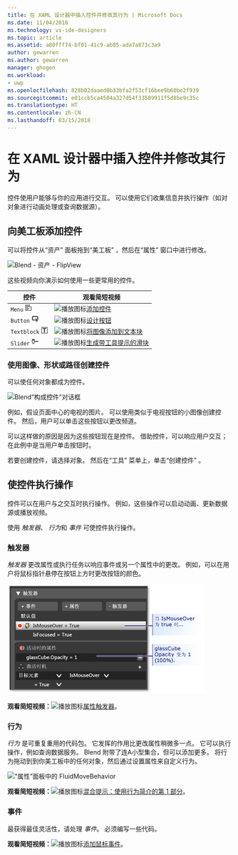 ```yaml
---
title: 在 XAML 设计器中插入控件并修改其行为 | Microsoft Docs
ms.date: 11/04/2016
ms.technology: vs-ide-designers
ms.topic: article
ms.assetid: a80fff74-bf01-41c9-ab85-ada7a873c3a9
author: gewarren
ms.author: gewarren
manager: ghogen
ms.workload:
- uwp
ms.openlocfilehash: 828b02daaed0b33bfa2f53cf16bee9b60be2f939
ms.sourcegitcommit: e01ccb5ca4504a327d54f33589911f5d8be9c35c
ms.translationtype: HT
ms.contentlocale: zh-CN
ms.lasthandoff: 03/15/2018
---
```

# <a name="insert-controls-and-modify-their-behavior-in-xaml-designer"></a>在 XAML 设计器中插入控件并修改其行为

控件使用户能够与你的应用进行交互。 可以使用它们收集信息并执行操作（如对对象进行动画处理或查询数据源）。

## <a name="add-controls-to-the-artboard"></a>向美工板添加控件

可以将控件从“资产”  面板拖到“美工板” ，然后在“属性”  窗口中进行修改。

![Blend - 资产 - FlipView](../designers/media/blend_assetsflipview_xaml.png "blend_AssetsFlipView_XAML")

这些视频向你演示如何使用一些更常用的控件。

|控件|观看简短视频|
|-------------|-------------------------|
|`Menu` ![](../designers/media/015a263c-0b2b-4253-ac57-b86fcb8c9591.png)|![播放图标](../designers/media/bldadminconsoleinitialconfigicon.PNG)[添加控件](https://www.youtube.com/watch?v=ra4AHfgD4Ys&list=PLBDF977B2F1DAB358&index=45)|
|`Button` ![](../designers/media/05df1779-a68f-436b-b834-a91b7995a3ec.png)|![播放图标](../designers/media/bldadminconsoleinitialconfigicon.PNG)[设计按钮](http://www.popscreen.com/v/6A4gb/Microsoft-Expression-Blend-Designing-a-Button)|
|`Textblock` ![](../designers/media/42165963-00f7-4a33-abcd-b0849edebada.png)|![播放图标](../designers/media/bldadminconsoleinitialconfigicon.PNG)[将图像添加到文本块](http://www.popscreen.com/v/6A4du/Microsoft-Expression-Blend-Adding-Images-to-a-TextBlock)|
|`Slider` ![](../designers/media/bf689d92-3c74-4218-815c-e98c930ac189.png)|![播放图标](../designers/media/bldadminconsoleinitialconfigicon.PNG)[生成带工具提示的滑块](http://www.bing.com/videos/search?q=slider%20expression%20blend&qs=n&form=QBVR&pq=slider%20expression%20blend&sc=1-23&sp=-1&sk=#view=detail&mid=F1BB7DB91B2772A8CA2AF1BB7DB91B2772A8CA2A)|

### <a name="make-a-control-out-of-an-image-shape-or-path"></a>使用图像、形状或路径创建控件

 可以使任何对象都成为控件。

 ![Blend“构成控件”对话框](../designers/media/blend_makeintocontrol_xaml.png "blend_MakeIntoControl_XAML")

 例如，假设页面中心的电视的图片。 可以使用类似于电视按钮的小图像创建控件。 然后，用户可以单击这些按钮以更改频道。

 可以这样做的原因是因为这些按钮现在是控件。 借助控件，可以响应用户交互；在此例中是当用户单击按钮时。

 若要创建控件，请选择对象。 然后在“工具”  菜单上，单击“创建控件” 。

## <a name="make-controls-do-things"></a>使控件执行操作

 控件可以在用户与之交互时执行操作。 例如，这些操作可以启动动画、更新数据源或播放视频。

 使用 *触发器*、 *行为*和 *事件* 可使控件执行操作。

### <a name="triggers"></a>触发器

 *触发器* 更改属性或执行任务以响应事件或另一个属性中的更改。 例如，可以在用户将鼠标指针悬停在按钮上方时更改按钮的颜色。

 ![“触发器”面板](../designers/media/custom_button_blend_propertytriggerinfo.png)

 **观看简短视频：**![播放图标](../designers/media/bldadminconsoleinitialconfigicon.PNG)[属性触发器](http://www.popscreen.com/v/6A4gO/Microsoft-Expression-Blend-Adding-a-Property-Trigger)。

### <a name="behaviors"></a>行为

 *行为* 是可重复重用的代码包。 它发挥的作用比更改属性稍微多一点。 它可以执行操作，例如查询数据服务。 Blend 附带了连A小型集合，但可以添加更多。 将行为拖动到到你美工板中的任何对象，然后通过设置属性来自定义行为。

 ![“属性”面板中的 FluidMoveBehavior](../designers/media/b4_fluidmovebehaviorproperties_sample.png)

 **观看简短视频：**![播放图标](../designers/media/bldadminconsoleinitialconfigicon.PNG)[混合提示：使用行为简介的第 1 部分](http://www.bing.com/videos/search?q=Expression%20blend%20behaviors&qs=n&form=QBVR&pq=expression%20blend%20behavior&sc=4-25&sp=-1&sk=#view=detail&mid=CF0DD797ED84DE740904CF0DD797ED84DE740904)。

### <a name="events"></a>事件

 最获得最佳灵活性，请处理 *事件*。 必须编写一些代码。

 **观看简短视频：**![播放图标](../designers/media/bldadminconsoleinitialconfigicon.PNG)[添加鼠标事件](https://www.youtube.com/watch?v=2PMxAlb-x_E)。